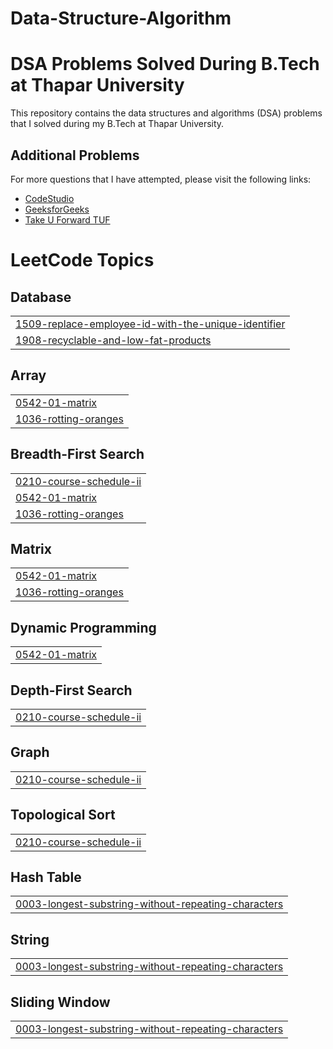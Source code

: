 # Data-Structure-Algorithm
<!DOCTYPE html>
<html>
<head>
    
</head>
<body>
    <h1>DSA Problems Solved During B.Tech at Thapar University</h1>
    <p>
        This repository contains the data structures and algorithms (DSA) problems that I solved during my B.Tech at Thapar University.
    </p>
    <h2>Additional Problems</h2>
    <p>
        For more questions that I have attempted, please visit the following links:
    </p>
    <ul>
        <li>
            <a href="https://www.naukri.com/code360/profile/ef8fa0ab-9167-4564-b3f5-51d3dbfd8b54">CodeStudio</a>
        </li>
        <li>
            <a href="https://www.geeksforgeeks.org/user/niyada88na/">GeeksforGeeks</a>
        </li>
         <li>
            <a href="https://takeuforward.org/profile/niteshyadav">Take U Forward TUF</a>
        </li>
    </ul>
</body>
</html>


<!---LeetCode Topics Start-->
# LeetCode Topics
## Database
|  |
| ------- |
| [1509-replace-employee-id-with-the-unique-identifier](https://github.com/niteshydv01/Data-Structure-Algorithm/tree/master/1509-replace-employee-id-with-the-unique-identifier) |
| [1908-recyclable-and-low-fat-products](https://github.com/niteshydv01/Data-Structure-Algorithm/tree/master/1908-recyclable-and-low-fat-products) |
## Array
|  |
| ------- |
| [0542-01-matrix](https://github.com/niteshydv01/Data-Structure-Algorithm/tree/master/0542-01-matrix) |
| [1036-rotting-oranges](https://github.com/niteshydv01/Data-Structure-Algorithm/tree/master/1036-rotting-oranges) |
## Breadth-First Search
|  |
| ------- |
| [0210-course-schedule-ii](https://github.com/niteshydv01/Data-Structure-Algorithm/tree/master/0210-course-schedule-ii) |
| [0542-01-matrix](https://github.com/niteshydv01/Data-Structure-Algorithm/tree/master/0542-01-matrix) |
| [1036-rotting-oranges](https://github.com/niteshydv01/Data-Structure-Algorithm/tree/master/1036-rotting-oranges) |
## Matrix
|  |
| ------- |
| [0542-01-matrix](https://github.com/niteshydv01/Data-Structure-Algorithm/tree/master/0542-01-matrix) |
| [1036-rotting-oranges](https://github.com/niteshydv01/Data-Structure-Algorithm/tree/master/1036-rotting-oranges) |
## Dynamic Programming
|  |
| ------- |
| [0542-01-matrix](https://github.com/niteshydv01/Data-Structure-Algorithm/tree/master/0542-01-matrix) |
## Depth-First Search
|  |
| ------- |
| [0210-course-schedule-ii](https://github.com/niteshydv01/Data-Structure-Algorithm/tree/master/0210-course-schedule-ii) |
## Graph
|  |
| ------- |
| [0210-course-schedule-ii](https://github.com/niteshydv01/Data-Structure-Algorithm/tree/master/0210-course-schedule-ii) |
## Topological Sort
|  |
| ------- |
| [0210-course-schedule-ii](https://github.com/niteshydv01/Data-Structure-Algorithm/tree/master/0210-course-schedule-ii) |
## Hash Table
|  |
| ------- |
| [0003-longest-substring-without-repeating-characters](https://github.com/niteshydv01/Data-Structure-Algorithm/tree/master/0003-longest-substring-without-repeating-characters) |
## String
|  |
| ------- |
| [0003-longest-substring-without-repeating-characters](https://github.com/niteshydv01/Data-Structure-Algorithm/tree/master/0003-longest-substring-without-repeating-characters) |
## Sliding Window
|  |
| ------- |
| [0003-longest-substring-without-repeating-characters](https://github.com/niteshydv01/Data-Structure-Algorithm/tree/master/0003-longest-substring-without-repeating-characters) |
<!---LeetCode Topics End-->
